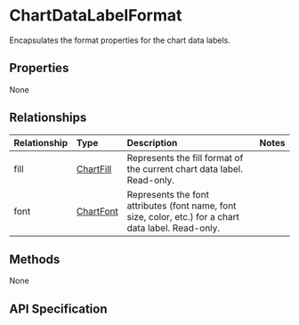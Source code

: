 # ChartDataLabelFormat

Encapsulates the format properties for the chart data labels.

## Properties
None

## Relationships
| Relationship | Type    |Description|Notes |
|:---------------|:--------|:----------|:-----|
|fill|[ChartFill](chartfill.md)|Represents the fill format of the current chart data label. Read-only.||
|font|[ChartFont](chartfont.md)|Represents the font attributes (font name, font size, color, etc.) for a chart data label. Read-only.||
## Methods
None


## API Specification

